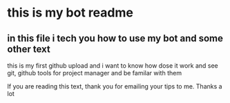 # this is my bot readme

## in this file i tech you how to use my bot and some other text

this is my first github upload and i want to know how dose it work and see git, github tools for project manager and be familar with them 

If you are reading this text, thank you for emailing your tips to me.
Thanks a lot